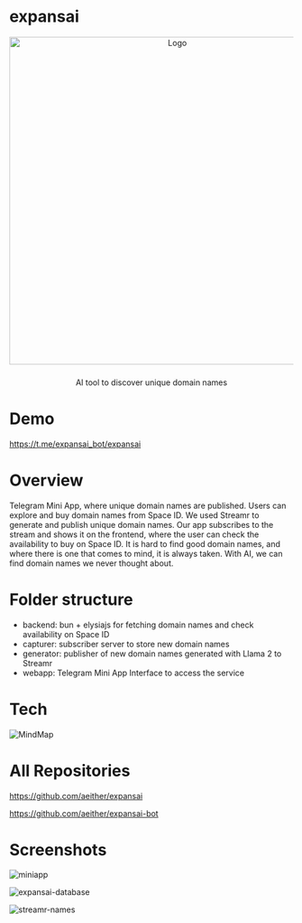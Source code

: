 # expansai

<div align="center">
  <img src="https://github.com/aeither/expansai/assets/36173828/ecbb3fdc-360e-4735-aa64-0b4301e4d7f8" alt="Logo" width="580" >

<h3 align="center"></h3>
  <p align="center">
    AI tool to discover unique domain names
    <br />
  </p>
</div>

# Demo

https://t.me/expansai_bot/expansai

# Overview

Telegram Mini App, where unique domain names are published. Users can explore and buy domain names from Space ID. We used Streamr to generate and publish unique domain names. Our app subscribes to the stream and shows it on the frontend, where the user can check the availability to buy on Space ID. It is hard to find good domain names, and where there is one that comes to mind, it is always taken. With AI, we can find domain names we never thought about.

# Folder structure

- backend: bun + elysiajs for fetching domain names and check availability on Space ID
- capturer: subscriber server to store new domain names
- generator: publisher of new domain names generated with Llama 2 to Streamr
- webapp: Telegram Mini App Interface to access the service

# Tech

![MindMap](https://github.com/aeither/expansai/assets/36173828/cb924e0d-9aea-46f0-843f-a93ead3286fe)


# All Repositories

https://github.com/aeither/expansai

https://github.com/aeither/expansai-bot

# Screenshots

![miniapp](https://github.com/aeither/expansai/assets/36173828/fb7f4b18-9315-4c62-81ea-3cbb9826972f)

![expansai-database](https://github.com/aeither/expansai/assets/36173828/a203bbed-c00e-4434-be36-979ad4a82eec)

![streamr-names](https://github.com/aeither/expansai/assets/36173828/75caa5b9-4323-42c5-adef-ba1313691cd4)

